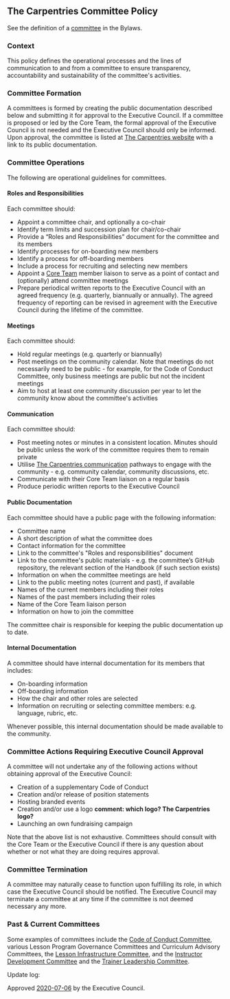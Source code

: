 ## The Carpentries Committee Policy

See the definition of a [committee](https://docs.carpentries.org/topic_folders/governance/bylaws.html#committees)
in the Bylaws. 

### Context
This policy defines the operational processes and the lines of communication to and from a committee 
to ensure transparency, accountability and sustainability of the committee's activities.

### Committee Formation
A committees is formed by creating the public documentation described below and submitting it for approval to 
the Executive Council. If a committee is proposed or led by the Core Team, the formal 
approval of the Executive Council is not needed and the Executive Council should only be informed. 
Upon approval, the committee is listed at [The Carpentries website](https://carpentries.org/committees/) 
with a link to its public documentation.

### Committee Operations 
The following are operational guidelines for committees.

#### Roles and Responsibilities
Each committee should:
* Appoint a committee chair, and optionally a co-chair
* Identify term limits and succession plan for chair/co-chair
* Provide a “Roles and Responsibilities” document for the committee and its members
* Identify processes for on-boarding new members
* Identify a process for off-boarding members
* Include a process for recruiting and selecting new members
* Appoint a [Core Team](https://carpentries.org/team/) member liaison to serve as a point of contact and (optionally) attend committee meetings
* Prepare periodical written reports to the Executive Council with an agreed frequency (e.g. quarterly, biannually or annually). 
The agreed frequency of reporting can be revised in agreement with the Executive Council during the lifetime of the committee.

#### Meetings
Each committee should:
* Hold regular meetings (e.g. quarterly or biannually)
* Post meetings on the community calendar. Note that meetings do not necessarily need to be public - for example,
  for the Code of Conduct Committee, only business meetings are public but not the incident meetings
* Aim to host at least one community discussion per year to let the community know about the committee's activities

#### Communication
Each committee should:
* Post meeting notes or minutes in a consistent location. Minutes should be public unless the work of 
the committee requires them to remain private
* Utilise [The Carpentries communication](https://docs.carpentries.org/topic_folders/communications/index.html) 
pathways to engage with the community - e.g. community calendar, community discussions, etc.
* Communicate with their Core Team liaison on a regular basis 
* Produce periodic written reports to the Executive Council 

#### Public Documentation
Each committee should have a public page with the following information:

* Committee name
* A short description of what the committee does
* Contact information for the committee
* Link to the committee's "Roles and responsibilities" document
* Link to the committee's public materials - e.g. the committee’s GitHub repository, the relevant section of the 
Handbook (if such section exists)
* Information on when the committee meetings are held
* Link to the public meeting notes (current and past), if available
* Names of the current members including their roles
* Names of the past members including their roles
* Name of the Core Team liaison person
* Information on how to join the committee

The committee chair is responsible for keeping the public documentation up to date.

#### Internal Documentation
A committee should have internal documentation for its members that includes:

* On-boarding information
* Off-boarding information
* How the chair and other roles are selected
* Information on recruiting or selecting committee members: e.g. language, rubric, etc.

Whenever possible, this internal documentation should be made available to the community.

### Committee Actions Requiring Executive Council Approval
A committee will not undertake any of the following actions without obtaining approval of the Executive Council:

* Creation of a supplementary Code of Conduct
* Creation and/or release of position statements
* Hosting branded events
* Creation and/or use a logo **comment: which logo? The Carpentries logo?**
* Launching an own fundraising campaign

Note that the above list is not exhaustive. Committees should consult with the Core Team or the 
Executive Council if there is any question about whether or not what they are doing requires approval.

### Committee Termination
A committee may naturally cease to function upon fulfilling its role, in which case the Executive Council 
should be notified. The Executive Council may terminate a committee at any time if the committee is not deemed 
necessary any more.

### Past & Current Committees
Some examples of committees include the [Code of Conduct Committee](https://carpentries.org/coc-ctte/),
various Lesson Program Governance Committees and Curriculum Advisory Committees,
the [Lesson Infrastructure Committee](https://carpentries.org/lesson-infra/),
and the [Instructor Development Committee](https://carpentries.org/inst-dev/) and 
the [Trainer Leadership Committee](https://github.com/carpentries/trainers/blob/main/governance.md).

Update log:

Approved [2020-07-06](https://github.com/carpentries/executive-council-info/issues/43) by the Executive Council.
